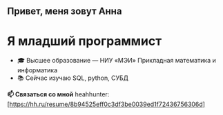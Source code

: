 ## Привет, меня зовут Анна

# Я младший программист

- 🎓 Высшее образование — НИУ «МЭИ‎» Прикладная математика и информатика
- 📚 Сейчас изучаю SQL, python, СУБД


**📫 Связаться со мной**
heahhunter: [https://hh.ru/resume/8b94525eff0c3df3be0039ed1f72436756306d]

<!---
annakhairova/annakhairova is a ✨ special ✨ repository because its `README.md` (this file) appears on your GitHub profile.
You can click the Preview link to take a look at your changes.
--->
